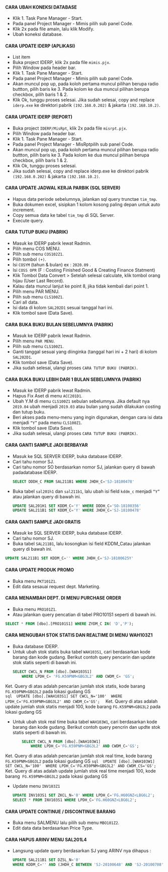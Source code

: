 
#### CARA UBAH KONEKSI DATABASE
 - Klik 1. Task Pane Manager - Start.
 - Pada panel Project Manager - Mimis pilih sub panel Code.
 - Klik 2x pada file amain, lalu klik Modify.
 - Ubah koneksi database.

#### CARA UPDATE IDERP (APLIKASI)
 - List item
 - Buka project IDERP, klik 2x pada file ```mimis.pjx```.
 - Pilih Window pada header bar.
 - Klik 1. Task Pane Manager - Start.
 - Pada panel Project Manager - Mimis pilih sub panel Code.
 - Akan muncul pop up, pada koloh pertama muncul pilihan berupa radio buttton, pilih baris ke 3. Pada kolom ke dua muncul pilihan berupa checkbox, pilih baris 1 & 2.
 - Klik Ok, tunggu proses selesai. Jika sudah selesai, copy and replace ```iderp.exe``` ke direktori pabrik ```(192.168.0.202)``` & jakarta ```(192.168.10.2)```.
 
#### CARA UPDATE IDERP (REPORT)
- Buka project ```IDERP/MisRpt```, klik 2x pada file ```misrpt.pjx```.
- Pilih Window pada header bar.
- Klik 1. Task Pane Manager - Start.
- Pada panel Project Manager - MisRptpilih sub panel Code.
- Akan muncul pop up, pada koloh pertama muncul pilihan berupa radio buttton, pilih baris ke 3. Pada kolom ke dua muncul pilihan berupa checkbox, pilih baris 1 & 2.
- Klik Ok, tunggu proses selesai.
- Jika sudah selesai, copy and replace iderp.exe ke direktori pabrik ```(192.168.0.202)``` & jakarta ```(192.168.10.2)```.

#### CARA UPDATE JADWAL KERJA PARBIK (SQL SERVER)
- Hapus data periode sebelumnya, jalankan sql query trunctae ```tim_tmp```.
- Buka dokumen excel, sisipkan 1 kolom kosong paling depan untuk auto increment.
- Copy semua data ke tabel ```tim_tmp``` di SQL Server.
- Execute query.

#### CARA TUTUP BUKU (PABRIK)
- Masuk ke IDERP pabrik lewat Radmin.
- Pilih menu COS MENU.
- Pilih sub menu ```COS102Z1```.
- Pilih tombol ```(+)```.
- Isi ```COSYM``` (tahun & bulan) ex : ```2020.09``` .
- Isi ```COSS OPR``` (F : Costing Finished Good & Creating Finance Statment)
- Klik Tombol Data Convert > Setelah selesai calculate, klik tombol orang hijau (User Last Record).
- Kalau data muncul lanjut ke point 8, jika tidak kembali dari point 1.
- Pilih menu PAR MENU.
- Pilih sub menu ```CLS100Z1```.
- Cari all data.
- Isi data di kolom ```SAL202D1``` sesuai tanggal hari ini.
- Klik tombol save (Data Save).
#### CARA BUKA BUKU BULAN SEBELUMNYA (PABRIK)
- Masuk ke IDERP pabrik lewat Radmin.
- Pilih menu ```PAR MENU```.
- Pilih sub menu ```CLS100Z1```.
- Ganti tanggal sesuai yang diinginka (tanggal hari ini + 2 hari) di kolom ```SAL202D1```.
- Klik tombol save (Data Save).
- Jika sudah selesai, ulangi proses ``CARA TUTUP BUKU (PABRIK)``.

#### CARA BUKA BUKU LEBIH DARI 1 BULAN SEBELUMNYA (PABRIK)
- Masuk ke IDERP pabrik lewat Radmin.
- Hapus Fix Aset di menu ```ACC201D1```.
- Ubah Y.M di menu ```CLS100Z1``` sebulan sebelumnya. Jika default nya ```2019.04``` ubah menjadi ```2019.03``` atau bulan yang sudah dilakukan costing dan tutup buku.
- Beri akses pada menu-menu yang ingin digunakan, dengan cara isi data menjadi ``“Y”`` pada menu ```CLS100Z1```.
- Klik tombol save (Data Save).
- Jika sudah selesai, ulangi proses ``CARA TUTUP BUKU (PABRIK)``.

#### CARA GANTI SAMPLE JADI BERBAYAR
- Masuk ke SQL SERVER IDERP, buka database IDERP.
- Cari tahu nomor SJ.
- Cari tahu nomor SO berdasarkan nomor SJ, jalankan query di bawah padadatabase IDERP.
    ```sql
    SELECT DDDH_C FROM SAL211B1 WHERE JHDH_C='SJ-18100478'
    ```
- Buka tabel ```sal201h1``` dan ```sal211b1```, lalu ubah isi field ```kddm_c``` menjadi ``“Y”`` atau jalankan query di bawah ini.
    ```sql
    UPDATE SAL201H1 SET KDDM_C='Y' WHERE DDDH_C='SO-18100356'
    UPDATE SAL211B1 SET KDDM_C='Y' WHERE JHDH_C='SJ-18100478'
    ```

#### CARA GANTI SAMPLE JADI GRATIS
- Masuk ke SQL SERVER IDERP, buka database IDERP.
- Cari tahu nomor SJ.
- Buka tabel ```SAL211B1```, lalu kosongkan isi field KDDM_Catau jalankan query di bawah ini.
``` sql 
UPDATE SAL211B1 SET KDDM_C='' WHERE JHDH_C='SJ-18100625Y'
```
#### CARA UPDATE PRODUK PROMO
- Buka menu ```PKT101Z1```.
- Edit data sesauai request dept. Marketing.
#### CARA MENAMBAH DEPT. DI MENU PURCHASE ORDER
- Buka menu ```PRO101Z1```.
- Atau jalankan query pencatian di tabel PRO101S1 seperti di bawah ini.  
```sql 
SELECT * FROM [dbo].[PRO101S1] WHERE ZYDM_C IN( 'D','P');
```

#### CARA MENGUBAH STOK STATIS DAN REALTIME DI MENU WAH103Z1
- Buka database IDERP.
- Untuk ubah stok statis buka tabel ```WAH103S1```, cari berdasarkan kode barang dan kode gudang. Berikut contoh query pencarin dan update stok statis seperti di bawah ini.  
    ``` sql 
    SELECT CWCL_N FROM [dbo].[WAH103S1] 
        WHERE LPDH_C= 'FG.K59PNM<GBG3L2' AND CWDM_C= 'GS'; 
    ```
Ket. Query di atas adalah pencarian jumlah stok statis, kode barang ```FG.K59PNM<GBG3L2``` pada lokasi gudang GS  
    ```sql 
        UPDATE [dbo].[WAH103S1] SET CWCL_N='100' 
            WHERE LPDH_C='FG.K59PNM<GBG3L2' AND CWDM_C='GS'; 
    ```
Ket. Query di atas adalah update jumlah stok statis menjadi 100, kode barang ```FG.K59PNM<GBG3L2``` pada lokasi gudang GS  
- Untuk ubah stok real time buka tabel ``WAH103W1``, cari berdasarkan kode barang dan kode gudang.
 Berikut contoh query pencrin dan updte stok statis seperti di bawah ini.
    ```sql 
        SELECT CWCL_N FROM [dbo].[WAH103W1] 
            WHERE LPDH_C='FG.K59PNM<GBG3L2' AND CWDM_C='GS';
    ```
Ket. Query di atas adalah pencarian jumlah stok real time, kode barang ```FG.K59PNM<GBG3L2``` pada lokasi gudang GS
    ```sql 
    UPDATE [dbo].[WAH103W1] SET CWCL_N='100' 
    WHERE LPDH_C='FG.K59PNM<GBG3L2' AND CWDM_CS='GS';
    ```
Ket. Query di atas adalah update jumlah stok real time menjadi 100, kode barang``` FG.K59PNM<GBG3L2``` pada lokasi gudang GS
- Update menu ```INV103Z1```  
    ``` sql 
    UPDATE INV103S1 SET ZKCL_N='0' WHERE LPDH_C='FG.H60GNZ<LBG6L2';
    SELECT * FROM INV103S1 WHERE LPDH_C='FG.H60GNZ<LBG6L2';
    ```
#### CARA UPDATE CONTINUE / DISCONTINUE BARANG
- Buka menu SALMENU lalu pilih sub menu ```MBO101Z2```.
- Edit data data berdasarkan Price Type.
#### CARA HAPUS ARINV MENU SAL201L4
- Langsung update query berdasarkan SJ yang ARINV nya dihapus :
    ```sql
    UPDATE SAL211B1 SET DZSL_N='0' 
    WHERE KDDM_C='' AND (JHDH_C BETWEEN 'SJ-20100648' AND 'SJ-20100708');
    ```